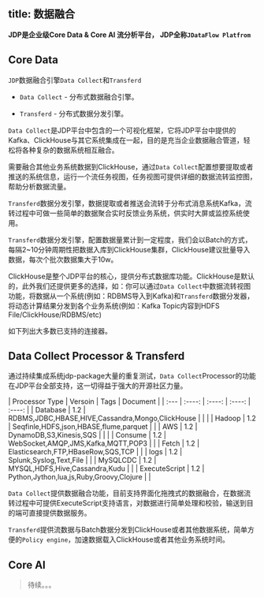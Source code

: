 title: 数据融合
---
**JDP是企业级Core Data & Core AI 流分析平台， JDP全称`JDataFlow Platfrom`**

## Core Data

`JDP`数据融合引擎`Data Collect`和`Transferd`

* `Data Collect` - 分布式数据融合引擎。

* `Transferd` - 分布式数据分发引擎。

`Data Collect`是JDP平台中包含的一个可视化框架，它将JDP平台中提供的Kafka、ClickHouse与其它系统集成在一起，目的是充当企业数据融合管道，轻松将各种复杂的数据系统相互融合。

需要融合其他业务系统数据到ClickHouse，通过`Data Collect`配置想要提取或者推送的系统信息，运行一个流任务视图，任务视图可提供详细的数据流转监控图，帮助分析数据流量。

`Transferd`数据分发引擎，数据提取或者推送会流转于分布式消息系统Kafka，流转过程中可做一些简单的数据聚合实时反馈业务系统，供实时大屏或监控系统使用。

`Transferd`数据分发引擎，配置数据量累计到一定程度，我们会以Batch的方式，每隔2~10分钟周期性把数据入库到ClickHouse集群，ClickHouse建议批量导入数据，每次个批次数据集大于10w。

ClickHouse是整个JDP平台的核心，提供分布式数据库功能。ClickHouse是默认的，此外我们还提供更多的选择，如：你可以通过`Data Collect`中数据流转视图功能，将数据从一个系统(例如：RDBMS导入到Kafka)和`Transferd`数据分发器，将动态计算结果分发到各个业务系统(例如：Kafka Topic内容到HDFS File/ClickHouse/RDBMS/etc)

如下列出大多数已支持的连接器。

## Data Collect Processor & Transferd

通过持续集成系统jdp-package大量的重复测试，`Data Collect`Processor的功能在JDP平台全部支持，这一切得益于强大的开源社区力量。

| Processor Type | Versoin | Tags |  Document |
| :--- | :----: | :----: | :----: | :----: |
| Database    | 1.2  | RDBMS,JDBC,HBASE,HIVE,Cassandra,Mongo,ClickHouse |     |     |
| Hadoop    | 1.2     | Seqfinle,HDFS,json,HBASE,flume,parquet |     |
| AWS  | 1.2     | DynamoDB,S3,Kinesis,SQS     |     |     |
| Consume  | 1.2     | WebSocket,AMQP,JMS,Kafka,MQTT,POP3     |     |
| Fetch  | 1.2     | Elasticsearch,FTP,HBaseRow,SQS,TCP     |     |
| logs  | 1.2     | Splunk,Syslog,Text,File    |     |
| MySQLCDC  | 1.2     | MYSQL,HDFS,Hive,Cassandra,Kudu    |     | 
| ExecuteScript  | 1.2 | Python,Jython,lua,js,Ruby,Groovy,Clojure |     |

`Data Collect`提供数据融合功能，目前支持界面化拖拽式的数据融合，在数据流转过程中可提供ExecuteScript支持语言，对数据进行简单处理和校验，输送到目的端可直接提供数据服务。

`Transferd`提供流数据与Batch数据分发到ClickHouse或者其他数据系统，简单方便的`Policy engine`，加速数据载入ClickHouse或者其他业务系统时间。

## Core AI

> 待续。。。

